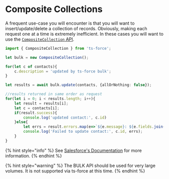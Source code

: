 # Composite Collections

A frequent use-case you will encounter is that you will want to insert/update/delete a collection of records. Obviously, making each request one at a time is extremely inefficient. In these cases you will want to use the [`CompositeCollection` API](https://developer.salesforce.com/docs/atlas.en-us.api_rest.meta/api_rest/resources_composite_sobjects_collections.htm).

```typescript
import { CompositeCollection } from 'ts-force';

let bulk = new CompositeCollection();

for(let c of contacts){
    c.description = 'updated by ts-force bulk';
}

let results = await bulk.update(contacts, {allOrNothing: false});

//results returned in same order as request
for(let i = 0; i < results.length; i++){
    let result = results[i];
    let c = contacts[i];
    if(result.success){
        console.log('updated contact:', c.id)
    }else{
        let errs = result.errors.map(e=>`${e.message}: ${e.fields.join(',')}`).join('\n');
        console.log('Failed to update contact:', c.id, errs);
    }
}
```

{% hint style="info" %}
See [Salesforce's Documentation](https://developer.salesforce.com/docs/atlas.en-us.api_rest.meta/api_rest/resources_composite_sobjects_collections.htm) for more information.
{% endhint %}

{% hint style="warning" %}
The BULK API should be used for very large volumes. It is not supported via ts-force at this time.
{% endhint %}

